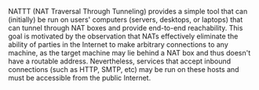 NATTT (NAT Traversal Through Tunneling) provides a simple tool that can (initially) be run on users' computers (servers, desktops, or laptops) that can tunnel through NAT boxes and provide end-to-end reachability. This goal is motivated by the observation that NATs effectively eliminate the ability of parties in the Internet to make arbitrary connections to any machine, as the target machine may lie behind a NAT box and thus doesn't have a routable address. Nevertheless, services that accept inbound connections (such as HTTP, SMTP, etc) may be run on these hosts and must be accessible from the public Internet.